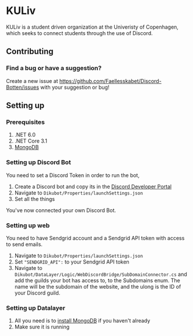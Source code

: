 # KULiv
KULiv is a student driven organization at the Univeristy of Copenhagen, which seeks to connect students through the use of Discord.

## Contributing
### Find a bug or have a suggestion?
Create a new issue at https://github.com/Faellesskabet/Discord-Botten/issues with your suggestion or bug!


## Setting up
### Prerequisites
1. .NET 6.0
2. .NET Core 3.1
3. [MongoDB](https://www.mongodb.com/try/download/community)

### Setting up Discord Bot
You need to set a Discord Token in order to run the bot,
1. Create a Discord bot and copy its in the [Discord Developer Portal](https://discord.com/developers/applications)
2. Navigate to `Dikubot/Properties/launchSettings.json`
3. Set all the things

You've now connected your own Discord Bot.

### Setting up web
You need to have Sendgrid account and a Sendgrid API token with access to send emails.
1. Navigate to `Dikubot/Properties/launchSettings.json`
2. Set `"SENDGRID_API":` to your Sendgrid API token
3. Navigate to `Dikubot/DataLayer/Logic/WebDiscordBridge/SubDomainConnector.cs` and add the guilds your bot has access to, to the Subdomains enum. The name will be the subdomain of the website, and the ulong is the ID of your Discord guild.


### Setting up Datalayer
1. All you need is to [install MongoDB](https://www.mongodb.com/try/download/community) if you haven't already
2. Make sure it is running

